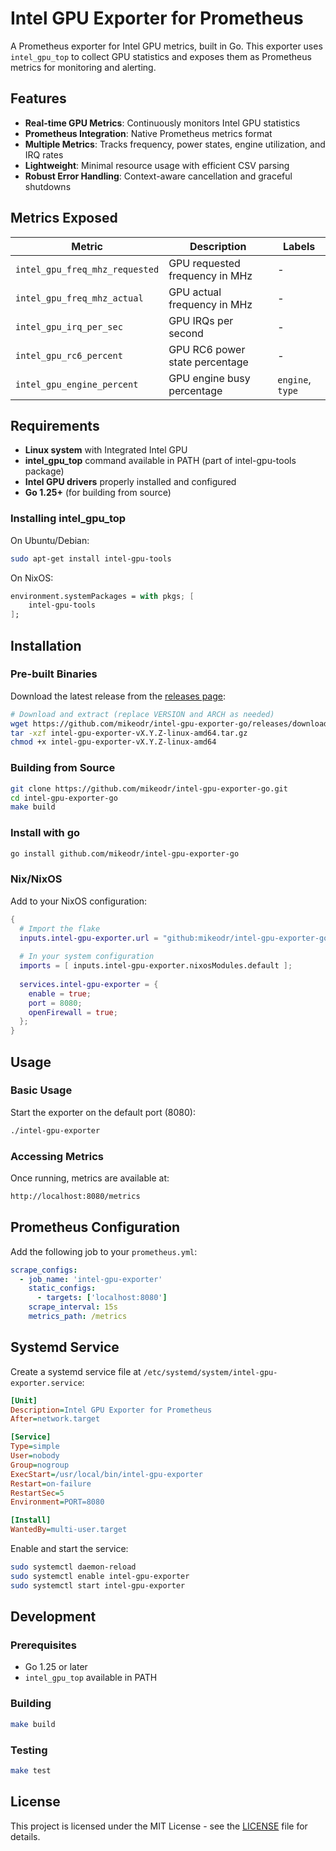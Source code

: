 # Intel GPU Exporter for Prometheus

A Prometheus exporter for Intel GPU metrics, built in Go. This exporter uses `intel_gpu_top` to collect GPU statistics and exposes them as Prometheus metrics for monitoring and alerting.

## Features

- **Real-time GPU Metrics**: Continuously monitors Intel GPU statistics
- **Prometheus Integration**: Native Prometheus metrics format
- **Multiple Metrics**: Tracks frequency, power states, engine utilization, and IRQ rates
- **Lightweight**: Minimal resource usage with efficient CSV parsing
- **Robust Error Handling**: Context-aware cancellation and graceful shutdowns

## Metrics Exposed

| Metric | Description | Labels |
|--------|-------------|---------|
| `intel_gpu_freq_mhz_requested` | GPU requested frequency in MHz | - |
| `intel_gpu_freq_mhz_actual` | GPU actual frequency in MHz | - |
| `intel_gpu_irq_per_sec` | GPU IRQs per second | - |
| `intel_gpu_rc6_percent` | GPU RC6 power state percentage | - |
| `intel_gpu_engine_percent` | GPU engine busy percentage | `engine`, `type` |

## Requirements

- **Linux system** with Integrated Intel GPU
- **intel_gpu_top** command available in PATH (part of intel-gpu-tools package)
- **Intel GPU drivers** properly installed and configured
- **Go 1.25+** (for building from source)

### Installing intel_gpu_top

On Ubuntu/Debian:

```bash
sudo apt-get install intel-gpu-tools
```

On NixOS:

```Nix
environment.systemPackages = with pkgs; [
    intel-gpu-tools
];
```

## Installation

### Pre-built Binaries

Download the latest release from the [releases page](https://github.com/mikeodr/intel-gpu-exporter-go/releases):

```bash
# Download and extract (replace VERSION and ARCH as needed)
wget https://github.com/mikeodr/intel-gpu-exporter-go/releases/download/vX.Y.Z/intel-gpu-exporter-vX.Y.Z-linux-amd64.tar.gz
tar -xzf intel-gpu-exporter-vX.Y.Z-linux-amd64.tar.gz
chmod +x intel-gpu-exporter-vX.Y.Z-linux-amd64
```

### Building from Source

```bash
git clone https://github.com/mikeodr/intel-gpu-exporter-go.git
cd intel-gpu-exporter-go
make build
```

### Install with go

```bash
go install github.com/mikeodr/intel-gpu-exporter-go
```

### Nix/NixOS

Add to your NixOS configuration:

```nix
{
  # Import the flake
  inputs.intel-gpu-exporter.url = "github:mikeodr/intel-gpu-exporter-go";
  
  # In your system configuration
  imports = [ inputs.intel-gpu-exporter.nixosModules.default ];
  
  services.intel-gpu-exporter = {
    enable = true;
    port = 8080;
    openFirewall = true;
  };
}
```

## Usage

### Basic Usage

Start the exporter on the default port (8080):

```bash
./intel-gpu-exporter
```

### Accessing Metrics

Once running, metrics are available at:

```bash
http://localhost:8080/metrics
```

## Prometheus Configuration

Add the following job to your `prometheus.yml`:

```yaml
scrape_configs:
  - job_name: 'intel-gpu-exporter'
    static_configs:
      - targets: ['localhost:8080']
    scrape_interval: 15s
    metrics_path: /metrics
```

## Systemd Service

Create a systemd service file at `/etc/systemd/system/intel-gpu-exporter.service`:

```ini
[Unit]
Description=Intel GPU Exporter for Prometheus
After=network.target

[Service]
Type=simple
User=nobody
Group=nogroup
ExecStart=/usr/local/bin/intel-gpu-exporter
Restart=on-failure
RestartSec=5
Environment=PORT=8080

[Install]
WantedBy=multi-user.target
```

Enable and start the service:

```bash
sudo systemctl daemon-reload
sudo systemctl enable intel-gpu-exporter
sudo systemctl start intel-gpu-exporter
```

## Development

### Prerequisites

- Go 1.25 or later
- `intel_gpu_top` available in PATH

### Building

```bash
make build
```

### Testing

```bash
make test
```

## License

This project is licensed under the MIT License - see the [LICENSE](LICENSE) file for details.
